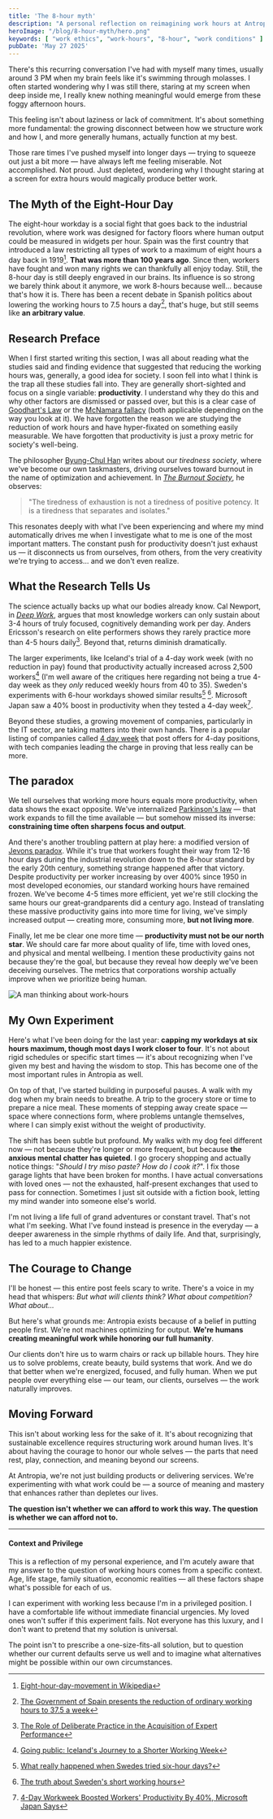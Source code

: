 ```yaml
---
title: 'The 8-hour myth'
description: "A personal reflection on reimagining work hours at Antropia. Why working less might be the key to living more—and why the 8-hour workday is a century-old myth we need to question."
heroImage: "/blog/8-hour-myth/hero.png"
keywords: [ "work ethics", "work-hours", "8-hour", "work conditions" ]
pubDate: 'May 27 2025'
---
```


There's this recurring conversation I've had with myself many times, usually around 3 PM when my brain feels like it's
swimming through molasses. I often started wondering why I was still there, staring at my screen when deep inside me, I
really knew nothing meaningful would emerge from these foggy afternoon hours.

This feeling isn't about laziness or lack of commitment. It's about something more fundamental: the growing disconnect
between how we structure work and how I, and more generally humans, actually function at my best.

Those rare times I've pushed myself into longer days — trying to squeeze out just a bit more — have always left me
feeling miserable. Not accomplished. Not proud. Just depleted, wondering why I thought staring at a screen for extra
hours would magically produce better work.

## The Myth of the Eight-Hour Day

The eight-hour workday is a social fight that goes back to the industrial revolution, where work was designed for
factory floors where human output could be measured in widgets per hour. Spain was the first country that introduced a
law restricting all types of work to a maximum of eight hours a day back in 1919[^1]. **That was more than 100 years
ago**. Since then, workers have fought and won many rights we can thankfully all enjoy today. Still, the 8-hour day is
still deeply engraved in our brains. Its influence is so strong we barely think about it anymore, we work 8-hours
because well... because that's how it is. There has been a recent debate in Spanish politics about lowering the working
hours to 7.5 hours a day[^2], that's huge, but still seems like **an arbitrary value**.

## Research Preface

When I first started writing this section, I was all about reading what the studies said and finding evidence that
suggested that reducing the working hours was, generally, a good idea for society. I soon fell into what I think is the
trap all these studies fall into. They are generally short-sighted and focus on a single variable: **productivity**. I
understand why they do this and why other factors are dismissed or passed over, but this is a clear case
of [Goodhart's Law](https://en.wikipedia.org/wiki/Goodhart%27s_law) or
the [McNamara fallacy](https://en.wikipedia.org/wiki/McNamara_fallacy) (both applicable depending on the way you look at
it). We have forgotten the reason we are studying the reduction of work hours and have hyper-fixated on something easily
measurable. We have forgotten that productivity is just a proxy metric for society's well-being.

The philosopher [Byung-Chul Han](https://en.wikipedia.org/wiki/Byung-Chul_Han) writes about our *tiredness society*,
where we've become our own taskmasters, driving ourselves toward burnout in the name of optimization and achievement.
In [*The Burnout Society*](https://www.sup.org/books/title/?id=25725), he observes:

> "The tiredness of exhaustion is not a tiredness of positive potency. It is a tiredness that separates and isolates."

This resonates deeply with what I've been experiencing and where my mind automatically drives me when I investigate what
to me is one of the most important matters. The constant push for productivity doesn't just exhaust us — it disconnects
us from ourselves, from others, from the very creativity we're trying to access... and we don't even realize.

## What the Research Tells Us

The science actually backs up what our bodies already know. Cal Newport, in [*Deep
Work*](https://www.calnewport.com/books/deep-work/), argues that most knowledge workers can only sustain about 3-4 hours
of truly focused, cognitively demanding work per day. Anders Ericsson's research on elite performers shows they rarely
practice more than 4-5 hours daily[^3]. Beyond that, returns diminish dramatically.

The larger experiments, like Iceland's trial of a 4-day work week (with no reduction in pay) found that productivity
actually increased across 2,500 workers[^4] (I'm well aware of the critiques here regarding not being a true 4-day week
as they *only* reduced weekly hours from 40 to 35). Sweden's experiments with 6-hour workdays showed similar
results[^5] [^6]. Microsoft Japan saw a 40% boost in productivity when they tested a 4-day week[^7].

Beyond these studies, a growing movement of companies, particularly in the IT sector, are taking matters into their own
hands. There is a popular listing of companies called [4 day week](https://4dayweek.io/) that post offers for 4-day
positions, with tech companies leading the charge in proving that less really can be more.

## The paradox

We tell ourselves that working more hours equals more productivity, when data shows the exact opposite. We've
internalized [Parkinson's law](https://en.wikipedia.org/wiki/Parkinson%27s_law) — that work expands to fill the time
available — but somehow missed its inverse: **constraining time often sharpens focus and output**.

And there's another troubling pattern at play here: a modified version
of [Jevons paradox](https://en.wikipedia.org/wiki/Jevons_paradox).
While it's true that workers fought their way from 12-16 hour days during the industrial revolution down to the 8-hour
standard by the early 20th century, something strange happened after that victory. Despite productivity per worker
increasing by over 400% since 1950 in most developed economies, our standard working hours have remained frozen. We've
become 4-5 times more efficient, yet we're still clocking the same hours our great-grandparents did a century ago.
Instead of translating these massive productivity gains into more time for living, we've simply increased
output — creating more, consuming more, **but not living more**.

Finally, let me be clear one more time — **productivity must not be our north star**. We should care far more about
quality of life, time with loved ones, and physical and mental wellbeing. I mention these productivity gains not because
they're the goal, but because they reveal how deeply we've been deceiving ourselves. The metrics that corporations
worship actually improve when we prioritize being human.

![A man thinking about work-hours](/blog/8-hour-myth/pause.png)

## My Own Experiment

Here's what I've been doing for the last year: **capping my workdays at six hours maximum, though most days I work
closer to four**. It's not about rigid schedules or specific start times — it's about recognizing when I've given my
best and having the wisdom to stop. This has become one of the most important rules in Antropia as well.

On top of that, I've started building in purposeful pauses. A walk with my dog when my brain needs to breathe. A trip to
the grocery store or time to prepare a nice meal. These moments of stepping away create space — space where connections
form, where problems untangle themselves, where I can simply exist without the weight of productivity.

The shift has been subtle but profound. My walks with my dog feel different now — not because they're longer or more
frequent, but because **the anxious mental chatter has quieted**. I go grocery shopping and actually notice things:
"*Should I try miso paste? How do I cook it?*". I fix those garage lights that have been broken for months. I have
actual conversations with loved ones — not the exhausted, half-present exchanges that used to pass for connection.
Sometimes I just sit outside with a fiction book, letting my mind wander into someone else's world.

I'm not living a life full of grand adventures or constant travel. That's not what I'm seeking. What I've found instead
is presence in the everyday — a deeper awareness in the simple rhythms of daily life. And that, surprisingly, has led to
a much happier existence.

## The Courage to Change

I'll be honest — this entire post feels scary to write. There's a voice in my head that whispers:
*But what will clients think? What about competition? What about...*

But here's what grounds me: Antropia exists because of a belief in putting people first. We're not machines optimizing
for output. **We're humans creating meaningful work while honoring our full humanity**.

Our clients don't hire us to warm chairs or rack up billable hours. They hire us to solve problems, create beauty, build
systems that work. And we do that better when we're energized, focused, and fully human. When we put people over
everything else — our team, our clients, ourselves — the work naturally improves.

## Moving Forward

This isn't about working less for the sake of it. It's about recognizing that sustainable excellence requires
structuring work around human lives. It's about having the courage to honor our whole selves — the parts that need rest,
play, connection, and meaning beyond our screens.

At Antropia, we're not just building products or delivering services. We're experimenting with what work could be — a
source of meaning and mastery that enhances rather than depletes our lives.

**The question isn't whether we can afford to work this way. The question is whether we can afford not to.**

---

#### Context and Privilege

This is a reflection of my personal experience, and I'm acutely aware that my answer to the question of working hours
comes from a specific context. Age, life stage, family situation, economic realities — all these factors shape what's
possible for each of us.

I can experiment with working less because I'm in a privileged position. I have a comfortable life without immediate
financial urgencies. My loved ones won't suffer if this experiment fails. Not everyone has this luxury, and I don't want
to pretend that my solution is universal.

The point isn't to prescribe a one-size-fits-all solution, but to question whether our current defaults serve us well
and to imagine what alternatives might be possible within our own circumstances.

[^1]: [Eight-hour-day-movement in Wikipedia](https://en.wikipedia.org/wiki/Eight-hour_day_movement#Spain)
[^2]: [The Government of Spain presents the reduction of ordinary working hours to 37.5 a week](https://www.lamoncloa.gob.es/lang/en/gobierno/councilministers/paginas/2025/20250204-council-press-conference.aspx)
[^3]: [The Role of Deliberate Practice in the Acquisition of Expert Performance](https://www.gwern.net/docs/psychology/writing/1993-ericsson.pdf)
[^4]: [Going public: Iceland's Journey to a Shorter Working Week](https://autonomy.work/wp-content/uploads/2021/06/ICELAND_4DW.pdf)
[^5]: [What really happened when Swedes tried six-hour days?](https://www.bbc.com/news/business-38843341)
[^6]: [The truth about Sweden's short working hours](https://www.bbc.com/news/business-34677949)
[^7]: [4-Day Workweek Boosted Workers' Productivity By 40%, Microsoft Japan Says](https://www.npr.org/2019/11/04/776163853/microsoft-japan-says-4-day-workweek-boosted-workers-productivity-by-40)
